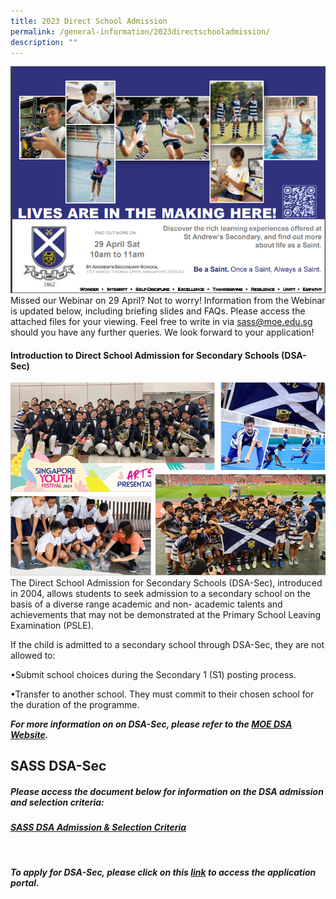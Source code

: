```yaml
---
title: 2023 Direct School Admission
permalink: /general-information/2023directschooladmission/
description: ""
---
```

![](/images/2023%20DSA/2023dsa6.PNG)
Missed our Webinar on 29 April? Not to worry! Information from the Webinar is updated below, including briefing slides and FAQs. Please access the attached files for your viewing. Feel free to write in via sass@moe.edu.sg should you have any further queries. We look forward to your application!


#### **Introduction to Direct School Admission for Secondary Schools (DSA-Sec)**
![](/images/2023%20DSA/2023dsa1.PNG)
The Direct School Admission for Secondary Schools (DSA-Sec), introduced in 2004, allows students to seek admission to a secondary school on the basis of a diverse range academic and non- academic talents and achievements that may not be demonstrated at the Primary School Leaving Examination (PSLE).

If the child is admitted to a secondary school through DSA-Sec, they are not allowed to:

•Submit school choices during the Secondary 1 (S1) posting process.

•Transfer to another school. They must commit to their chosen school for the duration of the programme.

***For more information on on DSA-Sec, please refer to the  [MOE DSA Website](https://www.moe.gov.sg/secondary/dsa).***
<br>

## **SASS DSA-Sec**



##### **Please access the document below for information on the DSA admission and selection criteria:**
##### [SASS DSA Admission &amp; Selection Criteria](/files/sass%20dsa%20admission%20&amp;%20selection%20criteria.pdf)
<br>

***To apply for DSA-Sec, please click on this [link](https://www.moe.gov.sg/secondary/dsa/application) to access the application portal.***
